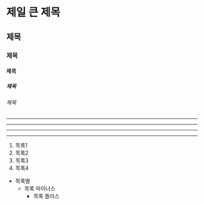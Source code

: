 # 제일 큰 제목
## 제목
### 제목
#### 제목
##### 제목
###### 제목

* * *
***
---
- - -

1. 목록1
2. 목록2
4. 목록3
5. 목록4

* 목록별
  - 목록 마이너스
    + 목록 플러스
       
